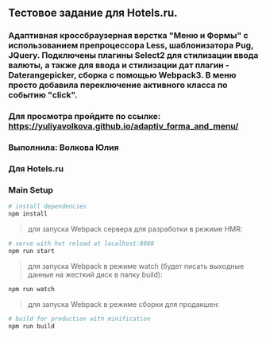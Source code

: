 ## Тестовое задание для Hotels.ru.
### Aдаптивная кроссбраузерная верстка "Mеню и Формы" с использованием препроцессора Less, шаблонизатора Pug, JQuery. Подключены плагины Select2 для стилизации ввода валюты, а также для ввода и стилизации дат плагин - Daterangepicker, сборка с помощью Webpack3. В меню просто добавила переключение активного класса по событию "click".
### Для просмотра пройдите по ссылке: https://yuliyavolkova.github.io/adaptiv_forma_and_menu/
### **Выполнила**:  Волкова Юлия
### **Для Hotels.ru**

### Main Setup

``` bash
# install dependencies
npm install
```

> для запуска Webpack сервера для разработки в режиме HMR:

``` bash
# serve with hot reload at localhost:8080
npm run start
```

> для запуска Webpack в режиме watch (будет писать выходные данные на жесткий диск в папку build):

``` bash
npm run watch
```

> для запуска Webpack в режиме сборки для продакшен:

``` bash
# build for production with minification
npm run build
```
